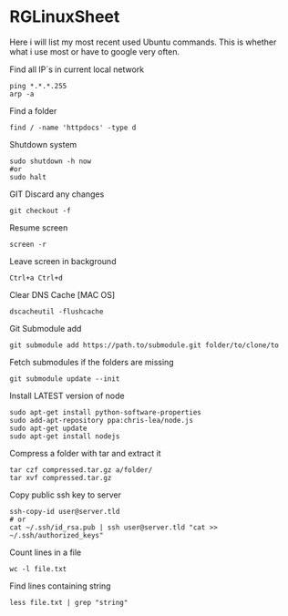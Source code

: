 RGLinuxSheet
============

Here i will list my most recent used Ubuntu commands. This is whether what i use most or have to google very often.

Find all IP´s in current local network

    ping *.*.*.255
    arp -a

Find a folder

    find / -name 'httpdocs' -type d

Shutdown system

    sudo shutdown -h now
    #or
    sudo halt

GIT Discard any changes

    git checkout -f

Resume screen

    screen -r

Leave screen in background

    Ctrl+a Ctrl+d
    
Clear DNS Cache [MAC OS]

    dscacheutil -flushcache
    
Git Submodule add

    git submodule add https://path.to/submodule.git folder/to/clone/to
    
Fetch submodules if the folders are missing
 
    git submodule update --init
    
Install LATEST version of node

    sudo apt-get install python-software-properties
    sudo add-apt-repository ppa:chris-lea/node.js
    sudo apt-get update
    sudo apt-get install nodejs
    
Compress a folder with tar and extract it

    tar czf compressed.tar.gz a/folder/
    tar xvf compressed.tar.gz

Copy public ssh key to server

    ssh-copy-id user@server.tld
    # or
    cat ~/.ssh/id_rsa.pub | ssh user@server.tld "cat >> ~/.ssh/authorized_keys"
    
Count lines in a file
    
    wc -l file.txt
    
Find lines containing string

    less file.txt | grep "string"
